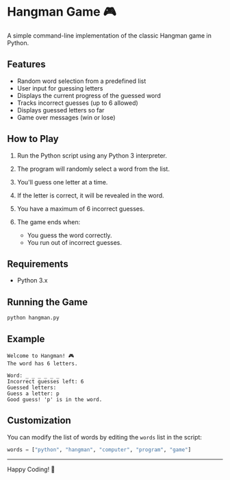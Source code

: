 # Hangman Game 🎮

A simple command-line implementation of the classic Hangman game in Python.

## Features

* Random word selection from a predefined list
* User input for guessing letters
* Displays the current progress of the guessed word
* Tracks incorrect guesses (up to 6 allowed)
* Displays guessed letters so far
* Game over messages (win or lose)

## How to Play

1. Run the Python script using any Python 3 interpreter.
2. The program will randomly select a word from the list.
3. You'll guess one letter at a time.
4. If the letter is correct, it will be revealed in the word.
5. You have a maximum of 6 incorrect guesses.
6. The game ends when:

   * You guess the word correctly.
   * You run out of incorrect guesses.

## Requirements

* Python 3.x

## Running the Game

```bash
python hangman.py
```

## Example

```
Welcome to Hangman! 🎮
The word has 6 letters.

Word: _ _ _ _ _ _
Incorrect guesses left: 6
Guessed letters:
Guess a letter: p
Good guess! 'p' is in the word.
```

## Customization

You can modify the list of words by editing the `words` list in the script:

```python
words = ["python", "hangman", "computer", "program", "game"]
```

---

Happy Coding! 🚀
